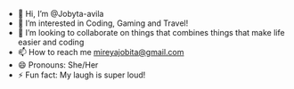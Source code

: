 - 👋 Hi, I’m @Jobyta-avila
- 👀 I’m interested in Coding, Gaming and Travel!
- 💞️ I’m looking to collaborate on things that combines things that make life easier and coding
- 📫 How to reach me mireyajobita@gmail.com
- 😄 Pronouns: She/Her
- ⚡ Fun fact: My laugh is super loud!

<!---
Jobyta-avila/Jobyta-avila is a ✨ special ✨ repository because its `README.md` (this file) appears on your GitHub profile.
You can click the Preview link to take a look at your changes.
--->
